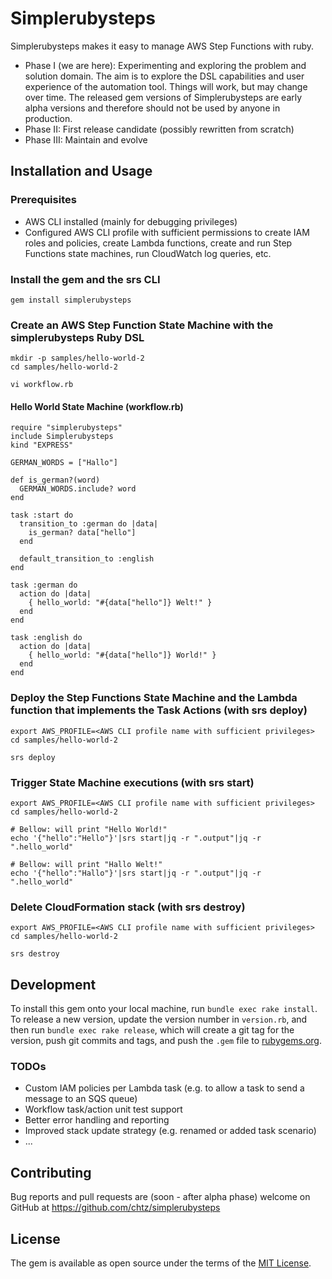 # Simplerubysteps

Simplerubysteps makes it easy to manage AWS Step Functions with ruby.

* Phase I (we are here): Experimenting and exploring the problem and solution domain. The aim is to explore the DSL capabilities and user experience of the automation tool. Things will work, but may change over time. The released gem versions of Simplerubysteps are early alpha versions and therefore should not be used by anyone in production.
* Phase II: First release candidate (possibly rewritten from scratch)
* Phase III: Maintain and evolve

## Installation and Usage

### Prerequisites

* AWS CLI installed (mainly for debugging privileges)
* Configured AWS CLI profile with sufficient permissions to create IAM roles and policies, create Lambda functions, create and run Step Functions state machines, run CloudWatch log queries, etc.

### Install the gem and the srs CLI

```
gem install simplerubysteps
```

### Create an AWS Step Function State Machine with the simplerubysteps Ruby DSL

```
mkdir -p samples/hello-world-2
cd samples/hello-world-2

vi workflow.rb
```

#### Hello World State Machine (workflow.rb)

```
require "simplerubysteps"
include Simplerubysteps
kind "EXPRESS"

GERMAN_WORDS = ["Hallo"]

def is_german?(word)
  GERMAN_WORDS.include? word
end

task :start do
  transition_to :german do |data|
    is_german? data["hello"]
  end

  default_transition_to :english
end

task :german do
  action do |data|
    { hello_world: "#{data["hello"]} Welt!" }
  end
end

task :english do
  action do |data|
    { hello_world: "#{data["hello"]} World!" }
  end
end
```

### Deploy the Step Functions State Machine and the Lambda function that implements the Task Actions (with srs deploy)

```
export AWS_PROFILE=<AWS CLI profile name with sufficient privileges>
cd samples/hello-world-2

srs deploy
```

### Trigger State Machine executions (with srs start)

```
export AWS_PROFILE=<AWS CLI profile name with sufficient privileges>
cd samples/hello-world-2

# Bellow: will print "Hello World!"
echo '{"hello":"Hello"}'|srs start|jq -r ".output"|jq -r ".hello_world"

# Bellow: will print "Hallo Welt!"
echo '{"hello":"Hallo"}'|srs start|jq -r ".output"|jq -r ".hello_world"
```

### Delete CloudFormation stack (with srs destroy)

```
export AWS_PROFILE=<AWS CLI profile name with sufficient privileges>
cd samples/hello-world-2

srs destroy
```

## Development

To install this gem onto your local machine, run `bundle exec rake install`. To release a new version, update the version number in `version.rb`, and then run `bundle exec rake release`, which will create a git tag for the version, push git commits and tags, and push the `.gem` file to [rubygems.org](https://rubygems.org).

### TODOs

* Custom IAM policies per Lambda task (e.g. to allow a task to send a message to an SQS queue)
* Workflow task/action unit test support
* Better error handling and reporting
* Improved stack update strategy (e.g. renamed or added task scenario)
* ...

## Contributing

Bug reports and pull requests are (soon - after alpha phase) welcome on GitHub at https://github.com/chtz/simplerubysteps

## License

The gem is available as open source under the terms of the [MIT License](https://opensource.org/licenses/MIT).
